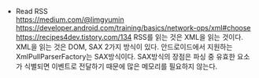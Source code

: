 * Read RSS<br>
https://medium.com/@limgyumin
https://developer.android.com/training/basics/network-ops/xml#choose
https://recipes4dev.tistory.com/134
RSS를 읽는 것은 XML을 읽는 것이다.<br>
XML을 읽는 것은 DOM, SAX 2가지 방식이 있다. 안드로이드에서 지원하는 XmlPullParserFactory는 SAX방식이다.
SAX방식의 장점은 파싱 중 유효한 요소가 식별되면 이벤트로 전달하기 때문에 많은 메모리를 필요하지 않는다.
